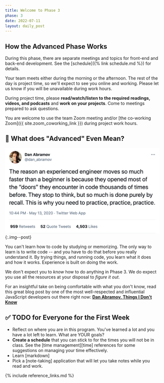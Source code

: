 ```yaml
---
title: Welcome to Phase 3
phase: 3
date: 2022-07-11
layout: daily_post
---
```


## How the Advanced Phase Works

During this phase, there are separate meetings and topics for front-end and back-end development. See the [schedule]({% link schedule.md %}) for details.

Your team meets either during the morning or the afternoon. The rest of the day is project time, so we'll expect to see you online and working. Please let us know if you will be unavailable during work hours.

During project time, please **read/watch/listen to the required readings, videos, and podcasts** and **work on your projects**. Come to meetings prepared to ask questions.

You are welcome to use the team Zoom meeting and/or [the co-working Zoom]({{ site.zoom_coworking_link }}) during project work hours.


## 🤨 What does "Advanced" Even Mean?

![](assets/images/dan-abramov-tweet.png){:.img--post}

You can't learn how to code by studying or memorizing. The only way to learn is to write code -- and you have to do that before you really understand it. By trying things, and running code, you learn what it does and how it works. Experience is built on doing the work.

We don't expect you to *know* how to do anything in Phase 3. We do expect you use all the resources at your disposal to *figure it out*.

For an insightful take on being comfortable with what you don't know, read this great blog post by one of the most well-respected and influential JavaScript developers out there right now: **[Dan Abramov, Things I Don't Know](https://overreacted.io/things-i-dont-know-as-of-2018/)**


## ✅ TODO for Everyone for the First Week


<!-- - Complete this [Goals Reflection exercise]() to re-energize for what's ahead and focus on what you want to accomplish and **post a tip from your CONTINUE list, or a request for advice for something that you've been struggling with** to our team Slack channel. -->
  - Reflect on where you are in this program. You've learned a lot and you have a lot left to learn. What are YOUR goals?
- **Create a schedule** that you can stick to for the times you will not be in class. See the [time management][time] references for some suggestions on managing your time effectively.
- Learn [markdown]
- Pick a [note-taking] application that will let you take notes while you read and work.


{% include reference_links.md %}
